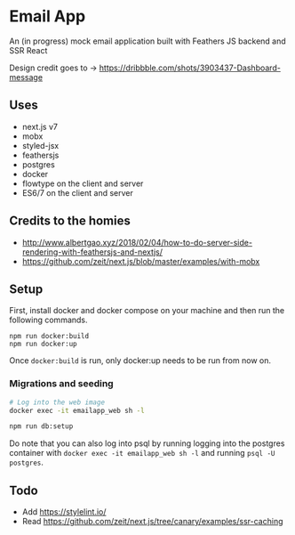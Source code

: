 
# Email App

An (in progress) mock email application built with Feathers JS backend and SSR React

Design credit goes to -> https://dribbble.com/shots/3903437-Dashboard-message


## Uses

- next.js v7
- mobx
- styled-jsx
- feathersjs
- postgres
- docker
- flowtype on the client and server
- ES6/7 on the client and server

## Credits to the homies

- http://www.albertgao.xyz/2018/02/04/how-to-do-server-side-rendering-with-feathersjs-and-nextjs/
- https://github.com/zeit/next.js/blob/master/examples/with-mobx


## Setup

First, install docker and docker compose on your machine and then run the following commands.

```
npm run docker:build
npm run docker:up
```

Once `docker:build` is run, only docker:up needs to be run from now on.

### Migrations and seeding

```bash
# Log into the web image
docker exec -it emailapp_web sh -l

npm run db:setup
```

Do note that you can also log into psql by running logging into the postgres container with `docker exec -it emailapp_web sh -l` and running `psql -U postgres`.


## Todo

- Add https://stylelint.io/
- Read https://github.com/zeit/next.js/tree/canary/examples/ssr-caching

